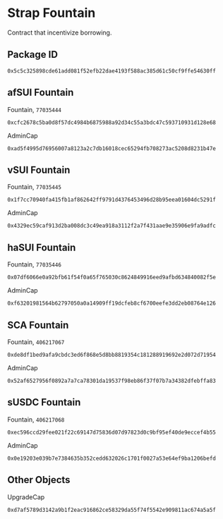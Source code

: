 # Strap Fountain
Contract that incentivize borrowing.

## Package ID
```
0x5c5c325898cde61add081f52efb22dae4193f588ac385d61c50cf9ffe54630ff
```

## afSUI Fountain
Fountain, `77035444`
```
0xcfc2678c5ba0d8f57dc4984b6875988a92d34c55a3bdc47c593710931d128e68
```
AdminCap
```
0xad5f4995d76956007a8123a2c7db16018cec65294fb708273ac5208d8231b47e
```

## vSUI Fountain
Fountain, `77035445`
```
0x1f7cc70940fa415fb1af862642ff9791d4376453496d28b95eea01604dc5291f
```
AdminCap
```
0x4329ec59caf913d2ba008dc3c49ea918a3112f2a7f431aae9e35906e9fa9adfc
```

## haSUI Fountain
Fountain, `77035446`
```
0x07df6066e0a92bfb61f54f0a65f765030c8624849916eed9afbd634840082f5e
```
AdminCap
```
0xf63201981564b62797050a0a14909ff19dcfeb8cf6700eefe3dd2eb08764e126
```

## SCA Fountain
Fountain, `406217067`
```
0xde8df1bed9afa9cbdc3ed6f868e5d8bb8819354c181288919692e2d072d71954
```
AdminCap
```
0x52af6527956f0892a7a7ca78301da19537f98eb86f37f07b7a34382dfebffa83
```

## sUSDC Fountain
Fountain, `406217068`
```
0xec596ccd29fee021f22c69147d75836d07d97823d0c9bf95ef40de9eccef4b55
```
AdminCap
```
0x0e19203e039b7e7384635b352cedd632026c1701f0027a53e64ef9ba1206befd
```

## Other Objects
UpgradeCap
```
0xd7af5789d3142a9b1f2eac916862ce58329da55f74f5542e909811ac674a5a5f
```